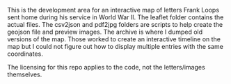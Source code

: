 This is the development area for an interactive map of letters Frank Loops sent home during his service in World War II. The leaflet folder contains the actual files.  The csv2json and pdf2jpg folders are scripts to help create the geojson file and preview images.  The archive is where I dumped old versions of the map.  Those worked to create an interactive timeline on the map but I could not figure out how to display multiple entries with the same coordinates.

The licensing for this repo applies to the code, not the letters/images themselves.